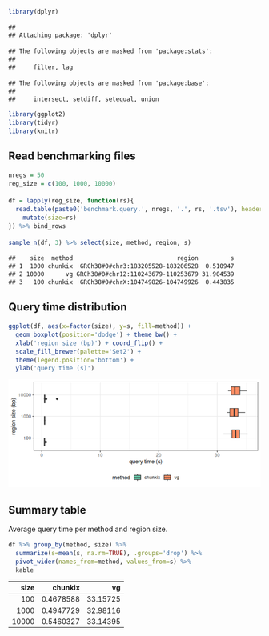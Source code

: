 
``` r
library(dplyr)
```

    ## 
    ## Attaching package: 'dplyr'

    ## The following objects are masked from 'package:stats':
    ## 
    ##     filter, lag

    ## The following objects are masked from 'package:base':
    ## 
    ##     intersect, setdiff, setequal, union

``` r
library(ggplot2)
library(tidyr)
library(knitr)
```

## Read benchmarking files

``` r
nregs = 50
reg_size = c(100, 1000, 10000)

df = lapply(reg_size, function(rs){
  read.table(paste0('benchmark.query.', nregs, '.', rs, '.tsv'), header=TRUE, sep='\t', comment='') %>%
    mutate(size=rs)
}) %>% bind_rows

sample_n(df, 3) %>% select(size, method, region, s)
```

    ##    size  method                             region         s
    ## 1  1000 chunkix  GRCh38#0#chr3:183205528-183206528  0.510947
    ## 2 10000      vg GRCh38#0#chr12:110243679-110253679 31.904539
    ## 3   100 chunkix  GRCh38#0#chrX:104749826-104749926  0.443835

## Query time distribution

``` r
ggplot(df, aes(x=factor(size), y=s, fill=method)) +
  geom_boxplot(position='dodge') + theme_bw() +
  xlab('region size (bp)') + coord_flip() +
  scale_fill_brewer(palette='Set2') +
  theme(legend.position='bottom') + 
  ylab('query time (s)')
```

![](query.time.test_files/figure-gfm/unnamed-chunk-3-1.png)<!-- -->

## Summary table

Average query time per method and region size.

``` r
df %>% group_by(method, size) %>%
  summarize(s=mean(s, na.rm=TRUE), .groups='drop') %>%
  pivot_wider(names_from=method, values_from=s) %>%
  kable
```

|  size |   chunkix |       vg |
|------:|----------:|---------:|
|   100 | 0.4678588 | 33.15725 |
|  1000 | 0.4947729 | 32.98116 |
| 10000 | 0.5460327 | 33.14395 |
